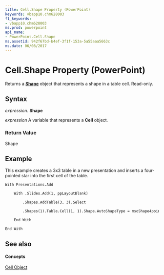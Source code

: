 ```yaml
---
title: Cell.Shape Property (PowerPoint)
keywords: vbapp10.chm628003
f1_keywords:
- vbapp10.chm628003
ms.prod: powerpoint
api_name:
- PowerPoint.Cell.Shape
ms.assetid: 942f67bd-b4ef-3f1f-153a-5a55aaa5663c
ms.date: 06/08/2017
---
```



# Cell.Shape Property (PowerPoint)

Returns a  **[Shape](PowerPoint.Shape.md)** object that represents a shape in a table cell. Read-only.


## Syntax

 _expression_. **Shape**

 _expression_ A variable that represents a **Cell** object.


### Return Value

Shape


## Example

This example creates a 3x3 table in a new presentation and inserts a four-pointed star into the first cell of the table.


```vb
With Presentations.Add

    With .Slides.Add(1, ppLayoutBlank)

        .Shapes.AddTable(3, 3).Select

        .Shapes(1).Table.Cell(1, 1).Shape.AutoShapeType = msoShape4pointStar

    End With

End With


```


## See also


#### Concepts


[Cell Object](PowerPoint.Cell.md)

